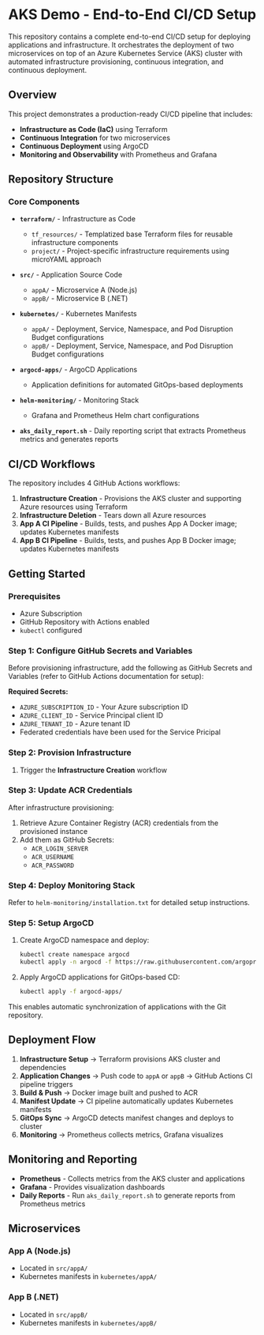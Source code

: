 # AKS Demo - End-to-End CI/CD Setup

This repository contains a complete end-to-end CI/CD setup for deploying applications and infrastructure. It orchestrates the deployment of two microservices on top of an Azure Kubernetes Service (AKS) cluster with automated infrastructure provisioning, continuous integration, and continuous deployment.

## Overview

This project demonstrates a production-ready CI/CD pipeline that includes:
- **Infrastructure as Code (IaC)** using Terraform
- **Continuous Integration** for two microservices
- **Continuous Deployment** using ArgoCD
- **Monitoring and Observability** with Prometheus and Grafana

## Repository Structure

### Core Components

- **`terraform/`** - Infrastructure as Code
  - `tf_resources/` - Templatized base Terraform files for reusable infrastructure components
  - `project/` - Project-specific infrastructure requirements using microYAML approach
  
- **`src/`** - Application Source Code
  - `appA/` - Microservice A (Node.js)
  - `appB/` - Microservice B (.NET)

- **`kubernetes/`** - Kubernetes Manifests
  - `appA/` - Deployment, Service, Namespace, and Pod Disruption Budget configurations
  - `appB/` - Deployment, Service, Namespace, and Pod Disruption Budget configurations

- **`argocd-apps/`** - ArgoCD Applications
  - Application definitions for automated GitOps-based deployments

- **`helm-monitoring/`** - Monitoring Stack
  - Grafana and Prometheus Helm chart configurations

- **`aks_daily_report.sh`** - Daily reporting script that extracts Prometheus metrics and generates reports

## CI/CD Workflows

The repository includes 4 GitHub Actions workflows:

1. **Infrastructure Creation** - Provisions the AKS cluster and supporting Azure resources using Terraform
2. **Infrastructure Deletion** - Tears down all Azure resources
3. **App A CI Pipeline** - Builds, tests, and pushes App A Docker image; updates Kubernetes manifests
4. **App B CI Pipeline** - Builds, tests, and pushes App B Docker image; updates Kubernetes manifests

## Getting Started

### Prerequisites

- Azure Subscription
- GitHub Repository with Actions enabled
- `kubectl` configured

### Step 1: Configure GitHub Secrets and Variables

Before provisioning infrastructure, add the following as GitHub Secrets and Variables (refer to GitHub Actions documentation for setup):

**Required Secrets:**
- `AZURE_SUBSCRIPTION_ID` - Your Azure subscription ID
- `AZURE_CLIENT_ID` - Service Principal client ID
- `AZURE_TENANT_ID` - Azure tenant ID
- Federated credentials have been used for the Service Pricipal


### Step 2: Provision Infrastructure

1. Trigger the **Infrastructure Creation** workflow

### Step 3: Update ACR Credentials

After infrastructure provisioning:

1. Retrieve Azure Container Registry (ACR) credentials from the provisioned instance
2. Add them as GitHub Secrets:
   - `ACR_LOGIN_SERVER`
   - `ACR_USERNAME`
   - `ACR_PASSWORD`

### Step 4: Deploy Monitoring Stack

Refer to `helm-monitoring/installation.txt` for detailed setup instructions.

### Step 5: Setup ArgoCD

1. Create ArgoCD namespace and deploy:
   ```bash
   kubectl create namespace argocd
   kubectl apply -n argocd -f https://raw.githubusercontent.com/argoproj/argo-cd/stable/manifests/install.yaml
   ```

2. Apply ArgoCD applications for GitOps-based CD:
   ```bash
   kubectl apply -f argocd-apps/
   ```

This enables automatic synchronization of applications with the Git repository.

## Deployment Flow

1. **Infrastructure Setup** → Terraform provisions AKS cluster and dependencies
2. **Application Changes** → Push code to `appA` or `appB` → GitHub Actions CI pipeline triggers
3. **Build & Push** → Docker image built and pushed to ACR
4. **Manifest Update** → CI pipeline automatically updates Kubernetes manifests
5. **GitOps Sync** → ArgoCD detects manifest changes and deploys to cluster
6. **Monitoring** → Prometheus collects metrics, Grafana visualizes

## Monitoring and Reporting

- **Prometheus** - Collects metrics from the AKS cluster and applications
- **Grafana** - Provides visualization dashboards
- **Daily Reports** - Run `aks_daily_report.sh` to generate reports from Prometheus metrics

## Microservices

### App A (Node.js)
- Located in `src/appA/`
- Kubernetes manifests in `kubernetes/appA/`

### App B (.NET)
- Located in `src/appB/`
- Kubernetes manifests in `kubernetes/appB/`